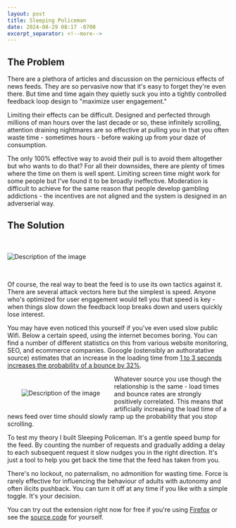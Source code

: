```yaml
---
layout: post
title: Sleeping Policeman
date: 2024-08-29 08:17 -0700
excerpt_separator: <!--more-->
---
```


## The Problem

There are a plethora of articles and discussion on the pernicious effects of news feeds. They are so pervasive now that it's easy to forget they're even there. But time and time again they quietly suck you into a tightly controlled feedback loop design to "maximize user engagement."

Limiting their effects can be difficult. Designed and perfected through millions of man hours over the last decade or so, these infinitely scrolling, attention draining nightmares are so effective at pulling you in that you often waste time - sometimes hours - before waking up from your daze of consumption.

<!--more-->

The only 100% effective way to avoid their pull is to avoid them altogether but who wants to do that? For all their downsides, there are plenty of times where the time on them is well spent. Limiting screen time might work for some people but I've found it to be broadly ineffective. Moderation is difficult to achieve for the same reason that people develop gambling addictions - the incentives are not aligned and the system is designed in an adverserial way.

## The Solution

<img src="{{ site.url }}/assets/images/load_time.jpg" alt="Description of the image" style="margin: 2rem auto;">


Of course, the real way to beat the feed is to use its own tactics against it. There are several attack vectors here but the simplest is speed. Anyone who's optimized for user engagement would tell you that speed is key - when things slow down the feedback loop breaks down and users quickly lose interest.

You may have even noticed this yourself if you've even used slow public Wifi. Below a certain speed, using the internet becomes boring. You can find a number of different statistics on this from various website monitoring, SEO, and ecommerce companies. Gooogle (ostensibly an authoratative source) estimates that an increase in the loading time from [1 to 3 seconds increases the probability of a bounce by 32%](https://www.thinkwithgoogle.com/marketing-strategies/app-and-mobile/page-load-time-statistics/).

<img src="{{ site.url }}/assets/images/sleeping_policeman.png" alt="Description of the image" style="float: left; margin: 2rem;max-width: 40%;">

Whatever source you use though the relationship is the same - load times and bounce rates are strongly positively correlated. This means that artificially increasing the load time of a news feed over time should slowly ramp up the probability that you stop scrolling.

To test my theory I built Sleeping Policeman. It's a gentle speed bump for the feed. By counting the number of requests and gradually adding a delay to each subsequent request it slow nudges you in the right direction. It's just a tool to help you get back the time that the feed has taken from you.

There's no lockout, no paternalism, no admonition for wasting time. Force is rarely effective for influencing the behaviour of adults with autonomy and often ilicits pushback. You can turn it off at any time if you like with a simple toggle. It's your decision.

You can try out the extension right now for free if you're using [Firefox](https://addons.mozilla.org/en-US/firefox/addon/sleeping-policeman/) or see the [source code](https://github.com/elijahrogers/sleeping_policeman) for yourself.

